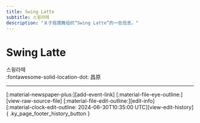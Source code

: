 ```yaml
---
title: Swing Latte
subtitle: 스윙라떼
description: "关于摇摆舞组织“Swing Latte”的一些信息。"
---
```


# Swing Latte

스윙라떼  
:fontawesome-solid-location-dot: 昌原  


---

<div class="ky_page_footer" markdown>
<div class="ky_page_footer_trailing" markdown="span">
[:material-newspaper-plus:][add-event-link]
[:material-file-eye-outline:][view-raw-source-file]
[:material-file-edit-outline:][edit-info]
</div>
<div class="ky_page_footer_leading" markdown="span">
[:material-clock-edit-outline: 2024-06-30T10:35:00 UTC][view-edit-history]{ .ky_page_footer_history_button }
</div>
</div>

[add-event-link]: https://github.com/swingdance/events/issues/new?assignees=&labels=add+event&projects=&template=02-add_entity.yml&title=%5Bko_KR%5D%20Add%20Event%3A%20%3CName%3E&region=ko_KR&province=Changwon&city=Changwon&org_id=swing-latte "添加活动"
[view-raw-source-file]: https://github.com/swingdance/orgs/blob/main/ko_KR/swing-latte.json "查看原始源文件"
[edit-info]: https://github.com/swingdance/orgs/issues/new?assignees=&labels=update+org&projects=&template=03-update_entity.yml&title=%5Bko_KR%5D%20Update%20Org%3A%20Swing%20Latte&region=ko_KR&id=swing-latte&name=Swing%20Latte "编辑信息"

[view-edit-history]: https://github.com/swingdance/orgs/commits/main/ko_KR/swing-latte.json "查看编辑历史"
